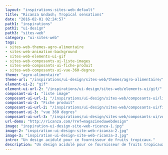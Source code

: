 ```yaml
---
layout: "inspirations-sites-web-default"
title: "Ricanza &ndash; Tropical sensations"
date: "2016-02-01 02:24:57"
path1: "inspirations"
path2: "ui-design"
path3: "sites-web"
category: "ui-sites-web"
tags:
- sites-web-themes-agro-alimentaire
- sites-web-animation-background
- sites-web-elements-ui-gif
- sites-web-composants-ui-liste-images
- sites-web-composants-ui-fiche-produit
- sites-web-composants-ui-vue-360-degres
theme: "agro-alimentaire"
theme-url: "/inspirations/ui-design/sites-web/themes/agro-alimentaire/"
element-ui-2: "gif"
element-ui-url-2: "/inspirations/ui-design/sites-web/elements-ui/gif/"
composant-ui-1: "liste image"
composant-ui-url-1: "/inspirations/ui-design/sites-web/composants-ui/liste-images/"
composant-ui-2: "Fiche produit"
composant-ui-url-2: "/inspirations/ui-design/sites-web/composants-ui/fiche-produit/"
composant-ui-3: "vue 360 degres"
composant-ui-url-3: "/inspirations/ui-design/sites-web/composants-ui/vue-360-degres/"
url-demo: "http://ricanza.com/?ref=magazineduwebdesign"
image: "inspiration-ui-design-site-web-ricanza-1.jpg"
image-2: "inspiration-ui-design-site-web-ricanza-2.jpg"
image-3: "inspiration-ui-design-site-web-ricanza-3.jpg"
intro: "Un design acidulé pour ce fournisseur de fruits tropicaux."
description: "Un design acidulé pour ce fournisseur de fruits tropicaux."
---
```

